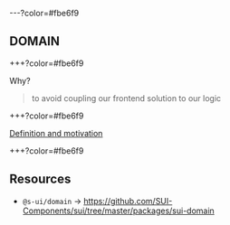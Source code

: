 ---?color=#fbe6f9

##  DOMAIN

+++?color=#fbe6f9

Why?
> to avoid coupling our frontend solution to our logic

+++?color=#fbe6f9

[Definition and motivation](../../docs/DOMAIN/1-Definition-and-motivation)


+++?color=#fbe6f9

## Resources

- `@s-ui/domain` → https://github.com/SUI-Components/sui/tree/master/packages/sui-domain
